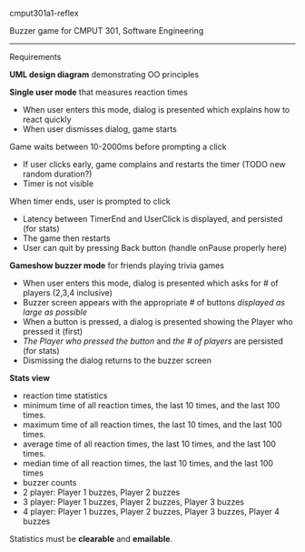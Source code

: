 cmput301a1-reflexBuzzer game for CMPUT 301, Software Engineering---Requirements**UML design diagram** demonstrating OO principles**Single user mode** that measures reaction times- When user enters this mode, dialog is presented which explains how to react quickly- When user dismisses dialog, game startsGame waits between 10-2000ms before prompting a click- If user clicks early, game complains and restarts the timer (TODO new random duration?)- Timer is not visibleWhen timer ends, user is prompted to click- Latency between TimerEnd and UserClick is displayed, and persisted (for stats)- The game then restarts- User can quit by pressing Back button (handle onPause properly here)**Gameshow buzzer mode** for friends playing trivia games- When user enters this mode, dialog is presented which asks for # of players (2,3,4 inclusive)- Buzzer screen appears with the appropriate # of buttons *displayed as large as possible*- When a button is pressed, a dialog is presented showing the Player who pressed it (first)- *The Player who pressed the button* and *the # of players* are persisted (for stats)- Dismissing the dialog returns to the buzzer screen**Stats view**- reaction time statistics - minimum time of all reaction times, the last 10 times, and the last 100 times. - maximum time of all reaction times, the last 10 times, and the last 100 times. - average time of all reaction times, the last 10 times, and the last 100 times. - median time of all reaction times, the last 10 times, and the last 100 times- buzzer counts - 2 player: Player 1 buzzes, Player 2 buzzes - 3 player: Player 1 buzzes, Player 2 buzzes, Player 3 buzzes - 4 player: Player 1 buzzes, Player 2 buzzes, Player 3 buzzes, Player 4 buzzesStatistics must be **clearable** and **emailable**.